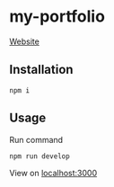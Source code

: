 # my-portfolio
[Website](http://fabio-portfolio.herokuapp.com/)


## Installation
```
npm i
```

## Usage
Run command 
```
npm run develop
```

View on [localhost:3000](http://localhost:3000/)
